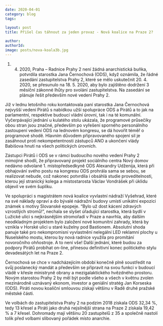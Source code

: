 ```yaml
---
date: 2020-04-01
category: blog
tags:
    
layout: post
title: Přišel čas táhnout za jeden provaz - Nová koalice na Praze 2?

author: 
authorId:  
image: posts/nova-koala3b.jpg
---
```

1. 4. 2020, Praha – Radnice Prahy 2 není žádná anarchistická buňka, potvrdila starostka Jana Černochová (ODS), když oznámila, že řádné zasedání zastupitelstva Prahy 2, které se mělo uskutečnit 20. 4. 2020, se přesunulo na 18. 5. 2020, aby bylo zajištěno dodržení 3 měsíční zákonné lhůty pro svolání zastupitelstva. Na zasedání se plánuje řešit především nové vedení Prahy 2.

Již v lednu letošního roku kontaktovala paní starostka Jana Černochová nejvyšší vedení Pirátů s nabídkou užší spolupráce ODS a Pirátů a to jak na parlamentní, respektive budoucí vládní úrovni, tak i na té komunální. Vyčerpávající jednání u kulatého stolu ukázala, že programové průsečíky obou stran jsou značné, především po vyřešení sporného personálního zastoupení vedení ODS na lednovém kongresu, se dá hovořit téměř o programové shodě. Hlavním důvodem připravovaného spojení sil je zasáhnout proti nekompetentnosti zástupců ANO a ukončení vlády Babišova hnutí na všech politických úrovních. 

Zástupci Pirátů i ODS se v rámci budoucího nového vedení Prahy 2 mimojiné shodli, že připravovaný projekt sociálního centra Nový domov nedávno odvolané 1. místopředsedkyně ODS Alexandry Udženija, která při obhajování svého postu na kongresu ODS prohrála sama se sebou, se realizovat nebude, což nakonec potvrdila i obsáhlá studie proveditelnosti, kterou její stranický kolega a místostarosta Václav Vondrášek při úklidu objevil ve svém šuplíku. 

Ve spolupráci s magistrátem nová koalice vyvlastní nádraží Vyšehrad, které na své náklady opraví a do bývalé nádražní budovy umístí unikátní expozici známek s motivy Slovanské epopeje. “Bylo už dost kácení zdravých vzrostlých stromů!”, nechala se slyšet úřadující starostka, která bydlí v Lužické ulici s nejkrásnějším stromořadí v Praze a navrhla, aby dalším neodkladným projektem bylo založení nové komunitní zahrady, která  by vznikla v Horské ulici u staré kuželny pod Bastionem. Absolutní shoda panuje také pro nekompromisní vyvlastnění nelegální LED reklamní plochy u Nuselského mostu, kterou by nová radnice využila pro promítání novoročního ohňostroje. A to není vše! Další jednání, které budou za podpory Pirátů probíhat on-line, přinesou definitivní konec politického stylu devadesátých let na Praze 2.

Černochová se chce v nadcházejícím období konečně plně soustředit na svůj poslanecký mandát a především se připravit na svou funkci v budoucí vládě v křesle ministryně obrany a mezigalaktického hvězdného prostoru. Novým starostou Prahy 2 by měl být podle všeho a všech v květnu zvolen mezinárodně uznávaný ekonom, investor a geniální stratég Jan Korseska (ODS). Piráti novou koaliční smlouvou získají většinu v Radě druhé pražské městské části. 

Ve volbách do zastupitelstva Prahy 2 na podzim 2018 získala ODS 32,34 %, tedy 13 křesel a Piráti jako druhá nejsilnější strana na Praze 2 získala 19,42 % a 7 křesel. Dohromady mají většinu 20 zastupitelů z 35 a společně nastolí tolik před volbami slibovaný pořádek místo anarchie.




